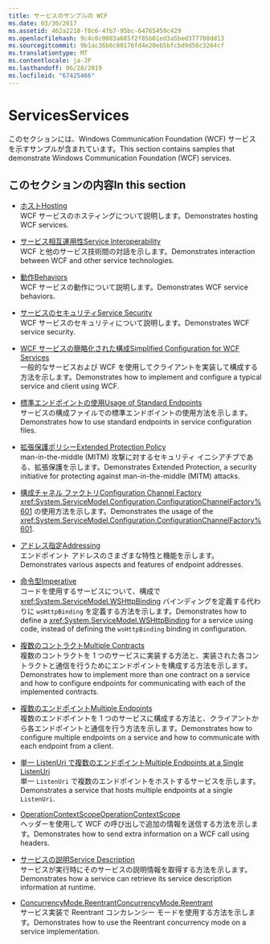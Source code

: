 ```yaml
---
title: サービスのサンプルの WCF
ms.date: 03/30/2017
ms.assetid: 462a2218-f8c6-4fb7-95bc-64765459c429
ms.openlocfilehash: 9c4c6c0083a685f2f85b01ed3a5bed377708dd13
ms.sourcegitcommit: 9b1ac36b6c80176fd4e20eb5bfcbd9d56c3264cf
ms.translationtype: MT
ms.contentlocale: ja-JP
ms.lasthandoff: 06/28/2019
ms.locfileid: "67425466"
---
```

# <a name="services"></a><span data-ttu-id="662d3-102">Services</span><span class="sxs-lookup"><span data-stu-id="662d3-102">Services</span></span>

<span data-ttu-id="662d3-103">このセクションには、Windows Communication Foundation (WCF) サービスを示すサンプルが含まれています。</span><span class="sxs-lookup"><span data-stu-id="662d3-103">This section contains samples that demonstrate Windows Communication Foundation (WCF) services.</span></span>

## <a name="in-this-section"></a><span data-ttu-id="662d3-104">このセクションの内容</span><span class="sxs-lookup"><span data-stu-id="662d3-104">In this section</span></span>

- <span data-ttu-id="662d3-105">[ホスト](../../../../docs/framework/wcf/feature-details/hosting.md)</span><span class="sxs-lookup"><span data-stu-id="662d3-105">[Hosting](../../../../docs/framework/wcf/feature-details/hosting.md)</span></span>\
<span data-ttu-id="662d3-106">WCF サービスのホスティングについて説明します。</span><span class="sxs-lookup"><span data-stu-id="662d3-106">Demonstrates hosting WCF services.</span></span>

- <span data-ttu-id="662d3-107">[サービス相互運用性](service-interoperability.md)</span><span class="sxs-lookup"><span data-stu-id="662d3-107">[Service Interoperability](service-interoperability.md)</span></span>\
<span data-ttu-id="662d3-108">WCF と他のサービス技術間の対話を示します。</span><span class="sxs-lookup"><span data-stu-id="662d3-108">Demonstrates interaction between WCF and other service technologies.</span></span>

- <span data-ttu-id="662d3-109">[動作](behaviors.md)</span><span class="sxs-lookup"><span data-stu-id="662d3-109">[Behaviors](behaviors.md)</span></span>\
<span data-ttu-id="662d3-110">WCF サービスの動作について説明します。</span><span class="sxs-lookup"><span data-stu-id="662d3-110">Demonstrates WCF service behaviors.</span></span>

- <span data-ttu-id="662d3-111">[サービスのセキュリティ](service-security.md)</span><span class="sxs-lookup"><span data-stu-id="662d3-111">[Service Security](service-security.md)</span></span>\
<span data-ttu-id="662d3-112">WCF サービスのセキュリティについて説明します。</span><span class="sxs-lookup"><span data-stu-id="662d3-112">Demonstrates WCF service security.</span></span>

- <span data-ttu-id="662d3-113">[WCF サービスの簡略化された構成](simplified-configuration-for-wcf-services.md)</span><span class="sxs-lookup"><span data-stu-id="662d3-113">[Simplified Configuration for WCF Services](simplified-configuration-for-wcf-services.md)</span></span>\
<span data-ttu-id="662d3-114">一般的なサービスおよび WCF を使用してクライアントを実装して構成する方法を示します。</span><span class="sxs-lookup"><span data-stu-id="662d3-114">Demonstrates how to implement and configure a typical service and client using WCF.</span></span>

- <span data-ttu-id="662d3-115">[標準エンドポイントの使用](usage-of-standard-endpoints.md)</span><span class="sxs-lookup"><span data-stu-id="662d3-115">[Usage of Standard Endpoints](usage-of-standard-endpoints.md)</span></span>\
<span data-ttu-id="662d3-116">サービスの構成ファイルでの標準エンドポイントの使用方法を示します。</span><span class="sxs-lookup"><span data-stu-id="662d3-116">Demonstrates how to use standard endpoints in service configuration files.</span></span>

- <span data-ttu-id="662d3-117">[拡張保護ポリシー](extended-protection-policy.md)</span><span class="sxs-lookup"><span data-stu-id="662d3-117">[Extended Protection Policy](extended-protection-policy.md)</span></span>\
<span data-ttu-id="662d3-118">man-in-the-middle (MITM) 攻撃に対するセキュリティ イニシアチブである、拡張保護を示します。</span><span class="sxs-lookup"><span data-stu-id="662d3-118">Demonstrates Extended Protection, a security initiative for protecting against man-in-the-middle (MITM) attacks.</span></span>

- <span data-ttu-id="662d3-119">[構成チャネル ファクトリ](configuration-channel-factory.md)</span><span class="sxs-lookup"><span data-stu-id="662d3-119">[Configuration Channel Factory](configuration-channel-factory.md)</span></span>\
<span data-ttu-id="662d3-120"><xref:System.ServiceModel.Configuration.ConfigurationChannelFactory%601> の使用方法を示します。</span><span class="sxs-lookup"><span data-stu-id="662d3-120">Demonstrates the usage of the <xref:System.ServiceModel.Configuration.ConfigurationChannelFactory%601>.</span></span>

- <span data-ttu-id="662d3-121">[アドレス指定](addressing.md)</span><span class="sxs-lookup"><span data-stu-id="662d3-121">[Addressing](addressing.md)</span></span>\
<span data-ttu-id="662d3-122">エンドポイント アドレスのさまざまな特性と機能を示します。</span><span class="sxs-lookup"><span data-stu-id="662d3-122">Demonstrates various aspects and features of endpoint addresses.</span></span>

- <span data-ttu-id="662d3-123">[命令型](imperative.md)</span><span class="sxs-lookup"><span data-stu-id="662d3-123">[Imperative](imperative.md)</span></span>\
<span data-ttu-id="662d3-124">コードを使用するサービスについて、構成で <xref:System.ServiceModel.WSHttpBinding> バインディングを定義する代わりに `wsHttpBinding` を定義する方法を示します。</span><span class="sxs-lookup"><span data-stu-id="662d3-124">Demonstrates how to define a <xref:System.ServiceModel.WSHttpBinding> for a service using code, instead of defining the `wsHttpBinding` binding in configuration.</span></span>

- <span data-ttu-id="662d3-125">[複数のコントラクト](multiple-contracts.md)</span><span class="sxs-lookup"><span data-stu-id="662d3-125">[Multiple Contracts](multiple-contracts.md)</span></span>\
<span data-ttu-id="662d3-126">複数のコントラクトを 1 つのサービスに実装する方法と、実装された各コントラクトと通信を行うためにエンドポイントを構成する方法を示します。</span><span class="sxs-lookup"><span data-stu-id="662d3-126">Demonstrates how to implement more than one contract on a service and how to configure endpoints for communicating with each of the implemented contracts.</span></span>

- <span data-ttu-id="662d3-127">[複数のエンドポイント](multiple-endpoints.md)</span><span class="sxs-lookup"><span data-stu-id="662d3-127">[Multiple Endpoints](multiple-endpoints.md)</span></span>\
<span data-ttu-id="662d3-128">複数のエンドポイントを 1 つのサービスに構成する方法と、クライアントから各エンドポイントと通信を行う方法を示します。</span><span class="sxs-lookup"><span data-stu-id="662d3-128">Demonstrates how to configure multiple endpoints on a service and how to communicate with each endpoint from a client.</span></span>

- <span data-ttu-id="662d3-129">[単一 ListenUri で複数のエンドポイント](multiple-endpoints-at-a-single-listenuri.md)</span><span class="sxs-lookup"><span data-stu-id="662d3-129">[Multiple Endpoints at a Single ListenUri](multiple-endpoints-at-a-single-listenuri.md)</span></span>\
<span data-ttu-id="662d3-130">単一 `ListenUri` で複数のエンドポイントをホストするサービスを示します。</span><span class="sxs-lookup"><span data-stu-id="662d3-130">Demonstrates a service that hosts multiple endpoints at a single `ListenUri`.</span></span>

- <span data-ttu-id="662d3-131">[OperationContextScope](operationcontextscope.md)</span><span class="sxs-lookup"><span data-stu-id="662d3-131">[OperationContextScope](operationcontextscope.md)</span></span>\
<span data-ttu-id="662d3-132">ヘッダーを使用して WCF の呼び出しで追加の情報を送信する方法を示します。</span><span class="sxs-lookup"><span data-stu-id="662d3-132">Demonstrates how to send extra information on a WCF call using headers.</span></span>

- <span data-ttu-id="662d3-133">[サービスの説明](service-description.md)</span><span class="sxs-lookup"><span data-stu-id="662d3-133">[Service Description](service-description.md)</span></span>\
<span data-ttu-id="662d3-134">サービスが実行時にそのサービスの説明情報を取得する方法を示します。</span><span class="sxs-lookup"><span data-stu-id="662d3-134">Demonstrates how a service can retrieve its service description information at runtime.</span></span>

- <span data-ttu-id="662d3-135">[ConcurrencyMode.Reentrant](concurrencymode-reentrant.md)</span><span class="sxs-lookup"><span data-stu-id="662d3-135">[ConcurrencyMode.Reentrant](concurrencymode-reentrant.md)</span></span>\
<span data-ttu-id="662d3-136">サービス実装で Reentrant コンカレンシー モードを使用する方法を示します。</span><span class="sxs-lookup"><span data-stu-id="662d3-136">Demonstrates how to use the Reentrant concurrency mode on a service implementation.</span></span>

